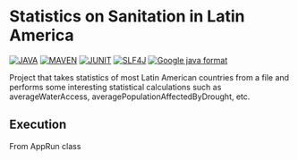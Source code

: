 # Statistics on Sanitation in Latin America

[![JAVA](https://img.shields.io/badge/JAVA-21-437291?style=for-the-badge&logo=openjdk&logoColor=white&labelColor=262626)](https://www.oracle.com/co/java)
[![MAVEN](https://img.shields.io/badge/MAVEN-3.8.7-C71A36?style=for-the-badge&logo=apachemaven&logoColor=white&labelColor=262626)](https://maven.apache.org/)
[![JUNIT](https://img.shields.io/badge/JUNIT-5.10.0-25A162?style=for-the-badge&logo=JUnit5&logoColor=white&labelColor=262626)](https://junit.org/junit5/)
[![SLF4J](https://img.shields.io/badge/SLF4J-2.0.9-FFD1A1?style=for-the-badge&logo=&logoColor=white&labelColor=262626)](https://www.slf4j.org/)
[![Google java format](https://img.shields.io/badge/Google_java_format-1.18.1-FBBC05?style=for-the-badge&logo=&logoColor=white&labelColor=262626)](https://github.com/google/google-java-format)

Project that takes statistics of most Latin American countries from a file and performs some interesting statistical
calculations such as averageWaterAccess, averagePopulationAffectedByDrought, etc.

## Execution
From AppRun class
